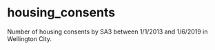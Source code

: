 # housing_consents
Number of housing consents by SA3 between 1/1/2013 and 1/6/2019 in Wellington City.
